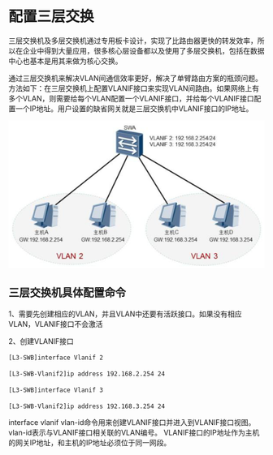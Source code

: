 # 配置三层交换

 

三层交换机及多层交换机通过专用板卡设计，实现了比路由器更快的转发效率，所以在企业中得到大量应用，很多核心层设备都以及使用了多层交换机，包括在数据中心也基本是用其来做为核心交换。

 

通过三层交换机来解决VLAN间通信效率更好，解决了单臂路由方案的瓶颈问题。方法如下：在三层交换机上配置VLANIF接口来实现VLAN间路由。如果网络上有多个VLAN，则需要给每个VLAN配置一个VLANIF接口，并给每个VLANIF接口配置一个IP地址。用户设置的缺省网关就是三层交换机中VLANIF接口的IP地址。

![](./images/01.png)

## 三层交换机具体配置命令

1、需要先创建相应的VLAN，并且VLAN中还要有活跃接口。如果没有相应VLAN，VLANIF接口不会激活

 

2、创建VLANIF接口

 

```
[L3-SWB]interface Vlanif 2

[L3-SWB-Vlanif2]ip address 192.168.2.254 24

[L3-SWB]interface Vlanif 3 

[L3-SWB-Vlanif2]ip address 192.168.3.254 24
```

 

 

interface vlanif vlan-id命令用来创建VLANIF接口并进入到VLANIF接口视图。vlan-id表示与VLANIF接口相关联的VLAN编号。 VLANIF接口的IP地址作为主机的网关IP地址，和主机的IP地址必须位于同一网段。

 